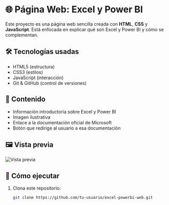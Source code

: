 # 🌐 Página Web: Excel y Power BI

Este proyecto es una página web sencilla creada con **HTML**, **CSS** y **JavaScript**. Está enfocada en explicar qué son Excel y Power BI y cómo se complementan.

## 🛠 Tecnologías usadas

- HTML5 (estructura)
- CSS3 (estilos)
- JavaScript (interacción)
- Git & GitHub (control de versiones)

## 📄 Contenido

- Información introductoria sobre Excel y Power BI
- Imagen ilustrativa
- Enlace a la documentación oficial de Microsoft
- Botón que redirige al usuario a esa documentación

## 🖼 Vista previa

![Vista previa](imagenes/excel.png)

## 🚀 Cómo ejecutar

1. Clona este repositorio:
   ```bash
   git clone https://github.com/tu-usuario/excel-powerbi-web.git
